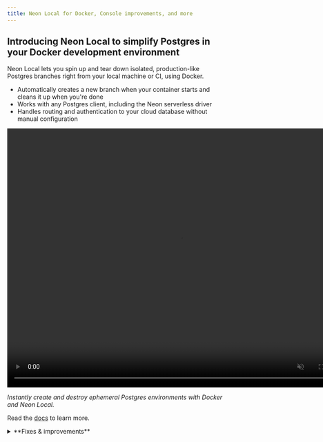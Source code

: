 ```yaml
---
title: Neon Local for Docker, Console improvements, and more
---
```


## Introducing Neon Local to simplify Postgres in your Docker development environment

Neon Local lets you spin up and tear down isolated, production-like Postgres branches right from your local machine or CI, using Docker.

- Automatically creates a new branch when your container starts and cleans it up when you're done
- Works with any Postgres client, including the Neon serverless driver
- Handles routing and authentication to your cloud database without manual configuration

<video autoPlay playsInline muted loop width="800" height="600">
<source type="video/mp4" src="https://neondatabase.wpengine.com/wp-content/uploads/2025/04/docker-compose-up-watch.mp4"/>
</video>

*Instantly create and destroy ephemeral Postgres environments with Docker and Neon Local.*

Read the [docs](/docs/local/neon-local) to learn more.

<details>

<summary>**Fixes & improvements**</summary>

- **Neon Console**

  - Fixed an issue where the connection string for a read replica could sometimes display the main (read-write) replica's connection string in the Connect modal. The correct connection string is now always shown.
  - Fixed an issue where the Console could display a read replica as the primary compute (or vice versa) in the Computes list on the Branch details page. This made it unclear which instance you were managing or observing. The correct compute is now always shown under the correct label.
  - Moved the branch selector to the sidebar for easier access. This and other recent changes are part of laying the groundwork for a more streamlined Console navigation experience coming soon – stay tuned!

  ![Branch selector in the sidebar](/docs/images/branch-selector-sidebar.png)

   _P.S. Notice the branch named `production_from_snapshot_...` in the screenshot? That's a branch restored from a snapshot, an Early Access feature announced last week. Join our [Early Access Program](https://console.neon.tech/app/settings/early-access) to try out snapshots._

</details>
